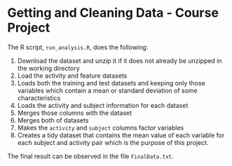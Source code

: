 # Getting and Cleaning Data - Course Project

The R script, `run_analysis.R`, does the following:

1. Download the dataset and unzip it if it does not already be unzipped in the working directory
2. Load the activity and feature datasets
3. Loads both the training and test datasets and keeping only those variables which
   contain a mean or standard deviation of some characteristics
4. Loads the activity and subject information for each dataset
5. Merges those columns with the dataset
6. Merges both of datasets
7. Makes the `activity` and `subject` columns factor variables
8. Creates a tidy dataset that contains the mean value of each
   variable for each subject and activity pair which is the purpose of this project.

The final result can be observed in the file `FinalData.txt`.
